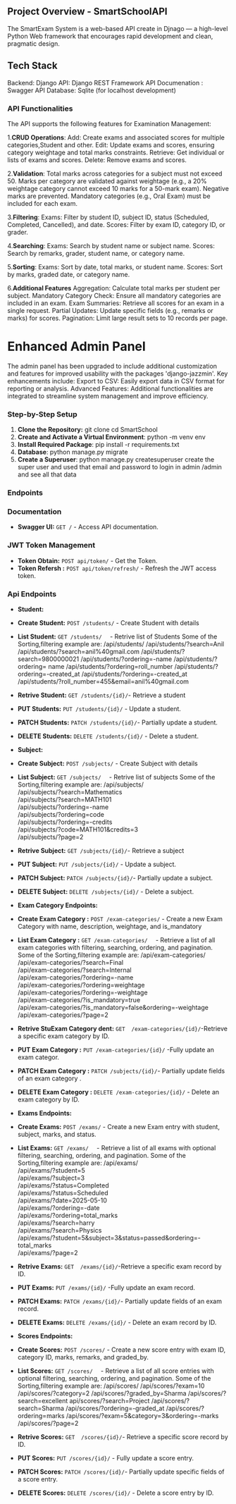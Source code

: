 ## Project Overview - SmartSchoolAPI
The SmartExam System is a web-based API create in Djnago — a high-level Python Web framework that encourages rapid development and clean, pragmatic design.
## Tech Stack 
Backend: Django
API: Django REST Framework
API Documenation : Swagger API 
Database: Sqlite (for localhost development)




### API Functionalities
The API supports the following features for Examination Management:

1.**CRUD Operations**:
Add: Create exams and associated scores for multiple categories,Student and other.
Edit: Update exams and scores, ensuring category weightage and total marks constraints.
Retrieve: Get individual or lists of exams and scores.
Delete: Remove exams and scores.

2.**Validation**:
Total marks across categories for a subject must not exceed 50.
Marks per category are validated against weightage (e.g., a 20% weightage category cannot exceed 10 marks for a 50-mark exam).
Negative marks are prevented.
Mandatory categories (e.g., Oral Exam) must be included for each exam.

3.**Filtering**:
Exams: Filter by student ID, subject ID, status (Scheduled, Completed, Cancelled), and date.
Scores: Filter by exam ID, category ID, or grader.

4.**Searching**:
Exams: Search by student name or subject name.
Scores: Search by remarks, grader, student name, or category name.

5.**Sorting**:
Exams: Sort by date, total marks, or student name.
Scores: Sort by marks, graded date, or category name.

6.**Additional Features**
Aggregation: Calculate total marks per student per subject.
Mandatory Category Check: Ensure all mandatory categories are included in an exam.
Exam Summaries: Retrieve all scores for an exam in a single request.
Partial Updates: Update specific fields (e.g., remarks or marks) for scores.
Pagination: Limit large result sets to 10 records per page.

# Enhanced Admin Panel
The admin panel has been upgraded to include additional customization and features for improved usability with the packages 'django-jazzmin'. Key enhancements include:
Export to CSV: Easily export data in CSV format for reporting or analysis.
Advanced Features: Additional functionalities are integrated to streamline system management and improve efficiency.


### Step-by-Step Setup
1. **Clone the Repository:**
git clone 
cd SmartSchool
2.  **Create and Activate a Virtual Environment**:
python -m venv env
3.  **Install Required Package**:
pip install -r requirements.txt
4. **Database**:
python manage.py migrate
5. **Create a Superuser**:
python manage.py createsuperuser
create the super user and used that email and password to login in admin /admin
and see all that data 

### Endpoints

### Documentation
- **Swagger UI:** `GET /` - Access API documentation.


### JWT Token Management
- **Token Obtain:** `POST api/token/` - Get the Token.
- **Token Refersh :** `POST api/token/refresh/` - Refresh the JWT access token.


### Api Endpoints

- **Student:**
-  **Create Student:** ` POST /students/ ` - Create Student with details
- **List Student:** `GET /students/  ` - Retrive list of Students
Some of the Sorting,filtering example are:
/api/students/
/api/students/?search=Anil
/api/students/?search=anil%40gmail.com
/api/students/?search=9800000021
/api/students/?ordering=-name
/api/students/?ordering= name
/api/students/?ordering=roll_number
/api/students/?ordering=-created_at
/api/students/?ordering=-created_at
/api/students/?roll_number=455&email=anil%40gmail.com
- **Retrive Student:** `GET /students/{id}/`- Retrieve a student
- **PUT Students:** `PUT /students/{id}/` - Update a student.
- **PATCH Students:** `PATCH /students/{id}/`- Partially update a student.
- **DELETE Students:** `DELETE /students/{id}/` - Delete a student.


- **Subject:**
-  **Create Subject:** ` POST /subjects/ ` - Create Subject with details
- **List Subject:** `GET /subjects/  ` - Retrive list of subjects
Some of the Sorting,filtering example are:
/api/subjects/  
/api/subjects/?search=Mathematics  
/api/subjects/?search=MATH101  
/api/subjects/?ordering=-name  
/api/subjects/?ordering=code  
/api/subjects/?ordering=-credits  
/api/subjects/?code=MATH101&credits=3  
/api/subjects/?page=2  
- **Retrive Subject:** `GET /subjects/{id}/`- Retrieve a subject
- **PUT Subject:** `PUT /subjects/{id}/` - Update a subject.
- **PATCH Subject:** `PATCH /subjects/{id}/`- Partially update a subject.
- **DELETE Subject:** `DELETE /subjects/{id}/` - Delete a subject.



- **Exam Category Endpoints:**
-  **Create Exam Category :** ` POST /exam-categories/ ` - Create a new Exam Category with name, description, weightage, and is_mandatory
- **List Exam Category :** `GET /exam-categories/  ` - Retrieve a list of all exam categories with filtering, searching, ordering, and pagination.
Some of the Sorting,filtering example are:
/api/exam-categories/  
/api/exam-categories/?search=Final  
/api/exam-categories/?search=Internal  
/api/exam-categories/?ordering=-name  
/api/exam-categories/?ordering=weightage  
/api/exam-categories/?ordering=-weightage  
/api/exam-categories/?is_mandatory=true  
/api/exam-categories/?is_mandatory=false&ordering=-weightage  
/api/exam-categories/?page=2

- **Retrive StuExam Category dent:** `GET  /exam-categories/{id}/`-Retrieve a specific exam category by ID.
- **PUT Exam Category :** `PUT /exam-categories/{id}/` -Fully update an exam categor.
- **PATCH Exam Category :** `PATCH /subjects/{id}/`- Partially update fields of an exam category .
- **DELETE Exam Category :** `DELETE /exam-categories/{id}/` - Delete an exam category by ID.



- **Exams Endpoints:**
-  **Create Exams:** ` POST /exams/ ` - Create a new Exam entry with student, subject, marks, and status.
- **List Exams:** `GET /exams/  ` - Retrieve a list of all exams with optional filtering, searching, ordering, and pagination.
Some of the Sorting,filtering example are:
/api/exams/  
/api/exams/?student=5  
/api/exams/?subject=3  
/api/exams/?status=Completed  
/api/exams/?status=Scheduled  
/api/exams/?date=2025-05-10  
/api/exams/?ordering=-date  
/api/exams/?ordering=total_marks  
/api/exams/?search=harry  
/api/exams/?search=Physics  
/api/exams/?student=5&subject=3&status=passed&ordering=-total_marks  
/api/exams/?page=2


- **Retrive Exams:** `GET  /exams/{id}/`-Retrieve a specific exam record by ID.
- **PUT Exams:** `PUT /exams/{id}/` -Fully update an exam record.
- **PATCH Exams:** `PATCH /exams/{id}/`- Partially update fields of an exam record.
- **DELETE Exams:** `DELETE /exams/{id}/` - Delete an exam record by ID.



- **Scores Endpoints:**
-  **Create Scores:** ` POST /scores/ ` - Create a new score entry with exam ID, category ID, marks, remarks, and graded_by.
- **List Scores:** `GET /scores/  ` - Retrieve a list of all score entries with optional filtering, searching, ordering, and pagination.
Some of the Sorting,filtering example are:
/api/scores/
/api/scores/?exam=10
/api/scores/?category=2
/api/scores/?graded_by=Sharma
/api/scores/?search=excellent
api/scores/?search=Project
/api/scores/?search=Sharma
/api/scores/?ordering=-graded_at
/api/scores/?ordering=marks
/api/scores/?exam=5&category=3&ordering=-marks
/api/scores/?page=2

- **Retrive Scores:** `GET  /scores/{id}/`- Retrieve a specific score record by ID.
- **PUT Scores:** `PUT /scores/{id}/` - Fully update a score entry.
- **PATCH Scores:** `PATCH /scores/{id}/`- Partially update specific fields of a score entry.
- **DELETE Scores:** `DELETE /scores/{id}/` - Delete a score entry by ID.










